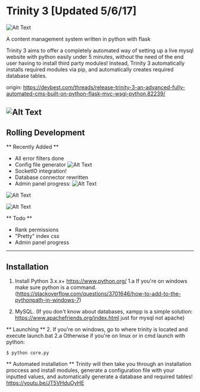
Trinity 3 [Updated 5/6/17]
===================
![Alt Text](http://i.imgur.com/k8I15Gh.png)

A content management system written in python with flask 


Trinity 3 aims to offer a completely automated way of setting up a live mysql website with python easily under 5 minutes, without the need of the end user having to install third party modules! Instead, Trinity 3 automatically installs required modules via pip, and automatically creates required database tables.

origin:
https://devbest.com/threads/release-trinity-3-an-advanced-fully-automated-cms-built-on-python-flask-mvc-wsgi-python.82239/

![Alt Text](http://image.prntscr.com/image/8c36a0e9d5eb4c3aa23806032e39f341.png)
----------

## Rolling Development
** Recently Added **
- All error filters done
- Config file generator
![Alt Text](http://image.prntscr.com/image/019c80da5c47430d957787dcfeb3fc01.png)
- SocketIO integration!
- Database connector rewritten
- Admin panel progress:
![Alt Text](http://image.prntscr.com/image/e6951df674ed496b827154942bc91f08.png)

![Alt Text](http://image.prntscr.com/image/52f4fd5e66e74fcaad8fe50ca54ae043.png)

![Alt Text](http://image.prntscr.com/image/4ae0d358e96f4048a117dd73f58c4588.png)


** Todo **
- Rank permissions
- "Pretty" index css
- Admin panel progress

----------


## Installation

1. Install Python 3.x.x+ https://www.python.org/
1.a If you're on windows make sure python is a command. (https://stackoverflow.com/questions/3701646/how-to-add-to-the-pythonpath-in-windows-7)

2. MySQL. (If you don't know about databases, xampp is a simple solution: https://www.apachefriends.org/index.html just for mysql not apache)

** Launching **
2. If you're on windows, go to where trinity is located and execute launch.bat
2.a Otherwise if you're on linux or in cmd launch with python:
```
$ python core.py
```

** Automated installation **
Trinity will then take you through an installation proccess and install modules, generate a configuration file with your inputted values, and automatically generate a database and required tables!
https://youtu.be/JT5VHduOyHE

